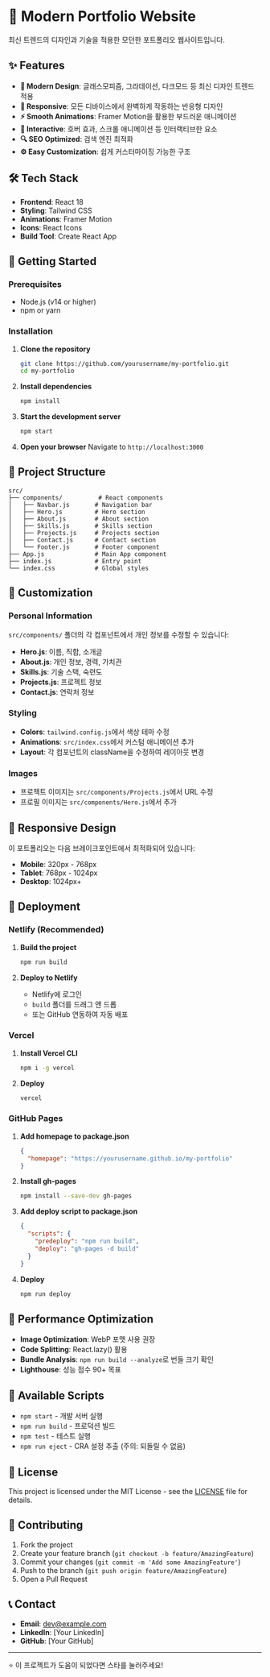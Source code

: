 # 🚀 Modern Portfolio Website

최신 트렌드의 디자인과 기술을 적용한 모던한 포트폴리오 웹사이트입니다.

## ✨ Features

- **🎨 Modern Design**: 글래스모피즘, 그라데이션, 다크모드 등 최신 디자인 트렌드 적용
- **📱 Responsive**: 모든 디바이스에서 완벽하게 작동하는 반응형 디자인
- **⚡ Smooth Animations**: Framer Motion을 활용한 부드러운 애니메이션
- **🎯 Interactive**: 호버 효과, 스크롤 애니메이션 등 인터랙티브한 요소
- **🔍 SEO Optimized**: 검색 엔진 최적화
- **⚙️ Easy Customization**: 쉽게 커스터마이징 가능한 구조

## 🛠️ Tech Stack

- **Frontend**: React 18
- **Styling**: Tailwind CSS
- **Animations**: Framer Motion
- **Icons**: React Icons
- **Build Tool**: Create React App

## 🚀 Getting Started

### Prerequisites

- Node.js (v14 or higher)
- npm or yarn

### Installation

1. **Clone the repository**
   ```bash
   git clone https://github.com/yourusername/my-portfolio.git
   cd my-portfolio
   ```

2. **Install dependencies**
   ```bash
   npm install
   ```

3. **Start the development server**
   ```bash
   npm start
   ```

4. **Open your browser**
   Navigate to `http://localhost:3000`

## 📁 Project Structure

```
src/
├── components/          # React components
│   ├── Navbar.js       # Navigation bar
│   ├── Hero.js         # Hero section
│   ├── About.js        # About section
│   ├── Skills.js       # Skills section
│   ├── Projects.js     # Projects section
│   ├── Contact.js      # Contact section
│   └── Footer.js       # Footer component
├── App.js              # Main App component
├── index.js            # Entry point
└── index.css           # Global styles
```

## 🎨 Customization

### Personal Information
`src/components/` 폴더의 각 컴포넌트에서 개인 정보를 수정할 수 있습니다:

- **Hero.js**: 이름, 직함, 소개글
- **About.js**: 개인 정보, 경력, 가치관
- **Skills.js**: 기술 스택, 숙련도
- **Projects.js**: 프로젝트 정보
- **Contact.js**: 연락처 정보

### Styling
- **Colors**: `tailwind.config.js`에서 색상 테마 수정
- **Animations**: `src/index.css`에서 커스텀 애니메이션 추가
- **Layout**: 각 컴포넌트의 className을 수정하여 레이아웃 변경

### Images
- 프로젝트 이미지는 `src/components/Projects.js`에서 URL 수정
- 프로필 이미지는 `src/components/Hero.js`에서 추가

## 📱 Responsive Design

이 포트폴리오는 다음 브레이크포인트에서 최적화되어 있습니다:

- **Mobile**: 320px - 768px
- **Tablet**: 768px - 1024px
- **Desktop**: 1024px+

## 🚀 Deployment

### Netlify (Recommended)

1. **Build the project**
   ```bash
   npm run build
   ```

2. **Deploy to Netlify**
   - Netlify에 로그인
   - `build` 폴더를 드래그 앤 드롭
   - 또는 GitHub 연동하여 자동 배포

### Vercel

1. **Install Vercel CLI**
   ```bash
   npm i -g vercel
   ```

2. **Deploy**
   ```bash
   vercel
   ```

### GitHub Pages

1. **Add homepage to package.json**
   ```json
   {
     "homepage": "https://yourusername.github.io/my-portfolio"
   }
   ```

2. **Install gh-pages**
   ```bash
   npm install --save-dev gh-pages
   ```

3. **Add deploy script to package.json**
   ```json
   {
     "scripts": {
       "predeploy": "npm run build",
       "deploy": "gh-pages -d build"
     }
   }
   ```

4. **Deploy**
   ```bash
   npm run deploy
   ```

## 🎯 Performance Optimization

- **Image Optimization**: WebP 포맷 사용 권장
- **Code Splitting**: React.lazy() 활용
- **Bundle Analysis**: `npm run build --analyze`로 번들 크기 확인
- **Lighthouse**: 성능 점수 90+ 목표

## 🔧 Available Scripts

- `npm start` - 개발 서버 실행
- `npm run build` - 프로덕션 빌드
- `npm test` - 테스트 실행
- `npm run eject` - CRA 설정 추출 (주의: 되돌릴 수 없음)

## 📄 License

This project is licensed under the MIT License - see the [LICENSE](LICENSE) file for details.

## 🤝 Contributing

1. Fork the project
2. Create your feature branch (`git checkout -b feature/AmazingFeature`)
3. Commit your changes (`git commit -m 'Add some AmazingFeature'`)
4. Push to the branch (`git push origin feature/AmazingFeature`)
5. Open a Pull Request

## 📞 Contact

- **Email**: dev@example.com
- **LinkedIn**: [Your LinkedIn]
- **GitHub**: [Your GitHub]

---

⭐ 이 프로젝트가 도움이 되었다면 스타를 눌러주세요! 